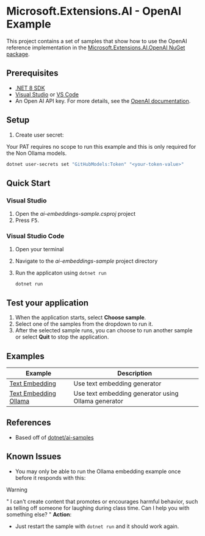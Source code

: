 # Microsoft.Extensions.AI - OpenAI Example

This project contains a set of samples that show how to use the OpenAI reference implementation in the [Microsoft.Extensions.AI.OpenAI NuGet package](https://aka.ms/meai-openai-nuget).

## Prerequisites

- [.NET 8 SDK](https://dotnet.microsoft.com/download/dotnet/8.0)
- [Visual Studio](https://visualstudio.microsoft.com/downloads/) or [VS Code](https://visualstudio.microsoft.com/downloads/)
- An Open AI API key. For more details, see the [OpenAI documentation](https://help.openai.com/en/articles/4936850-where-do-i-find-my-openai-api-key).

## Setup

1. Create user secret:

Your PAT requires no scope to run this example and this is only required for the Non Ollama models.

```bash
dotnet user-secrets set "GitHubModels:Token" "<your-token-value>"
```

## Quick Start

### Visual Studio

1. Open the *ai-embeddings-sample.csproj* project
1. Press <kbd>F5</kbd>.

### Visual Studio Code

1. Open your terminal
1. Navigate to the *ai-embeddings-sample* project directory
1. Run the applicaton using `dotnet run`

    ```dotnetcli
    dotnet run
    ```
## Test your application

1. When the application starts, select **Choose sample**.
1. Select one of the samples from the dropdown to run it. 
1. After the selected sample runs, you can choose to run another sample or select **Quit** to stop the application.

## Examples

| Example                                            | Description                                         |
|----------------------------------------------------|-----------------------------------------------------|
| [Text Embedding](./TextEmbedding.cs)               | Use text embedding generator                        |
| [Text Embedding Ollama](./TextEmbedding_Ollama.cs) | Use text embedding generator using Ollama generator |

## References

- Based off of [dotnet/ai-samples](https://github.com/dotnet/ai-samples)

## Known Issues

- You may only be able to run the Ollama embedding example once before it responds with this:

>[!Warning]
> "
I can't create content that promotes or encourages harmful behavior, such 
as telling off someone for laughing during class time. Can I help you with something else?
"
> **Action**: 
> - Just restart the sample with `dotnet run` and it should work again.
